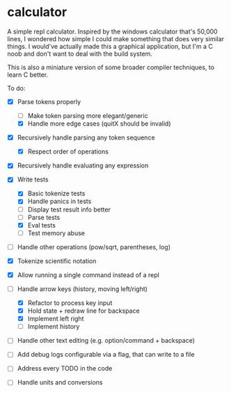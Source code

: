 # calculator

A simple repl calculator. Inspired by the windows calculator that's 50,000 lines, I wondered
how simple I could make something that does very similar things. I would've actually made
this a graphical application, but I'm a C noob and don't want to deal with the build
system.

This is also a miniature version of some broader compiler techniques, to learn C better.

To do:
- [x] Parse tokens properly
    - [ ] Make token parsing more elegant/generic
    - [x] Handle more edge cases (quitX should be invalid)
- [x] Recursively handle parsing any token sequence
    - [x] Respect order of operations
- [x] Recursively handle evaluating any expression
- [x] Write tests
    - [x] Basic tokenize tests
    - [x] Handle panics in tests
    - [ ] Display test result info better
    - [ ] Parse tests
    - [x] Eval tests
    - [ ] Test memory abuse
- [ ] Handle other operations (pow/sqrt, parentheses, log)
- [x] Tokenize scientific notation
- [x] Allow running a single command instead of a repl
- [ ] Handle arrow keys (history, moving left/right)
    - [x] Refactor to process key input
    - [x] Hold state + redraw line for backspace
    - [x] Implement left right
    - [ ] Implement history
- [ ] Handle other text editing (e.g. option/command + backspace)
- [ ] Add debug logs configurable via a flag, that can write to a file
- [ ] Address every TODO in the code
- [ ] Handle units and conversions

